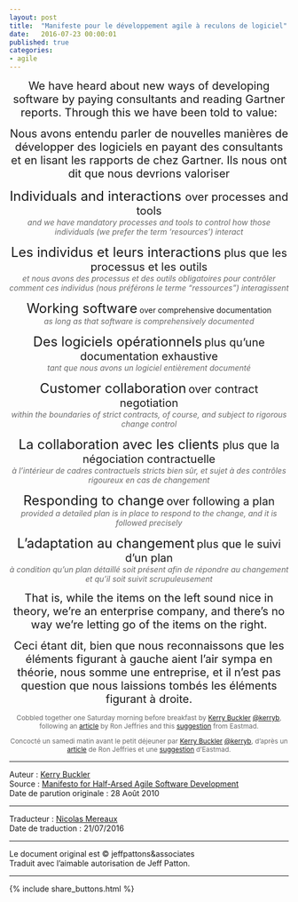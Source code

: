 ```yaml
---
layout: post
title:  "Manifeste pour le développement agile à reculons de logiciel"
date:   2016-07-23 00:00:01
published: true
categories: 
- agile
---
```


<div align="center">

<p><span style="font-size:20px"> We have heard about new ways of developing software by paying consultants and reading Gartner reports. Through this we have been told to value:</span></p>

<p><span style="font-size:20px"> Nous avons entendu parler de nouvelles manières de développer des logiciels en payant des consultants et en lisant les rapports de chez Gartner. Ils nous ont dit que nous devrions valoriser </span></p> 

<p><span style="font-size:24px">Individuals and interactions </span> <span style="font-size:20px">over processes and tools  </span><br><em style="color:dimgray"> and we have mandatory processes and tools to control how those individuals (we prefer the term ‘resources’) interact</em></p>

<p><span style="font-size:24px">Les individus et leurs interactions</span><span style="font-size:20px"> plus que les processus et les outils</span><br><em style="color:dimgray"> et nous avons des processus et des outils obligatoires pour contrôler comment ces individus (nous préférons le terme “ressources”) interagissent</em></p>

<p><span style="font-size:24px">Working software</span> <span> over comprehensive documentation </span><br><em style="color:dimgray">as long as that software is comprehensively documented</em></p>

<p><span style="font-size:24px">Des logiciels opérationnels</span> <span style="font-size:20px"> plus qu’une documentation exhaustive</span><br><em style="color:dimgray">tant que nous avons un logiciel entièrement documenté</em></p>

<p><span style="font-size:24px">Customer collaboration</span> <span style="font-size:20px"> over contract negotiation</span> <br><em style="color:dimgray">within the boundaries of strict contracts, of course, and subject to rigorous change control</em></p>

<p><span style="font-size:24px">La collaboration avec les clients </span> <span style="font-size:20px">plus que la négociation contractuelle</span> <br><em style="color:dimgray"> à l’intérieur de cadres contractuels stricts bien sûr, et sujet à des contrôles rigoureux en cas de changement</em></p>

<p><span style="font-size:24px">Responding to change</span> <span style="font-size:20px"> over following a plan</span> <br><em style="color:dimgray"> provided a detailed plan is in place to respond to the change, and it is followed precisely</em></p>

<p><span style="font-size:24px">L’adaptation au changement</span> <span style="font-size:20px"> plus que le suivi d’un plan</span> <br><em style="color:dimgray"> à condition qu’un plan détaillé soit présent afin de répondre au changement et qu’il soit suivit scrupuleusement</em></p>

<p><span style="font-size:20px"> That is, while the items on the left sound nice in theory, we’re an enterprise company, and there’s no way we’re letting go of the items on the right.</span></p>

<p><span style="font-size:20px"> Ceci étant dit, bien que nous reconnaissons que les éléments figurant à gauche aient l’air sympa en théorie, nous somme une entreprise, et il n’est pas question que nous laissions tombés les éléments figurant à droite.</span></p>

<p style="font-size:12px;color:dimgray">Cobbled together one Saturday morning before breakfast by <a href="http://kerrybuckley.org/">Kerry Buckler</a> <a href="http://twitter.com/kerryb">@kerryb</a>, following an <a href="http://xprogramming.com/articles/beyond-agile-new-principles/">article</a> by Ron Jeffries and this <a href="http://twitter.com/Eastmad/status/20276560010">suggestion</a>  from Eastmad.</p>

<p style="font-size:12px;color:dimgray">Concocté un samedi matin avant le petit déjeuner par <a href="http://kerrybuckley.org/">Kerry Buckler</a> <a href="http://twitter.com/kerryb">@kerryb</a>, d’après un <a href="http://xprogramming.com/articles/beyond-agile-new-principles/">article</a> de Ron Jeffries et une <a href="http://twitter.com/Eastmad/status/20276560010">suggestion</a> d’Eastmad.</p>

</div>

---  
Auteur : [Kerry Buckler](http://www.kerrybuckley.org/about-me/)  
Source : [Manifesto for Half-Arsed Agile Software Development](http://www.halfarsedagilemanifesto.org/)  
Date de parution originale : 28 Août 2010  

---
Traducteur : [Nicolas Mereaux](http://www.les-traducteurs-agiles.org/traducteurs/)  
Date de traduction : 21/07/2016  

---

Le document original est © jeffpattons&associates  
Traduit avec l’aimable autorisation de Jeff Patton.

---

{% include share_buttons.html %}

